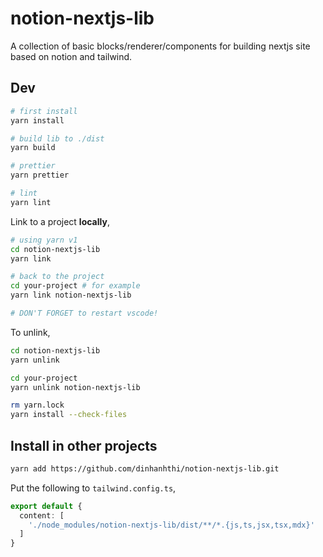 # notion-nextjs-lib

A collection of basic blocks/renderer/components for building nextjs site based on notion and tailwind.

## Dev

```bash
# first install
yarn install

# build lib to ./dist
yarn build

# prettier
yarn prettier

# lint
yarn lint
```

Link to a project **locally**,

```bash
# using yarn v1
cd notion-nextjs-lib
yarn link

# back to the project
cd your-project # for example
yarn link notion-nextjs-lib

# DON'T FORGET to restart vscode!
```

To unlink,

```bash
cd notion-nextjs-lib
yarn unlink

cd your-project
yarn unlink notion-nextjs-lib

rm yarn.lock
yarn install --check-files
```

## Install in other projects

```bash
yarn add https://github.com/dinhanhthi/notion-nextjs-lib.git
```

Put the following to `tailwind.config.ts`,

```ts
export default {
  content: [
    './node_modules/notion-nextjs-lib/dist/**/*.{js,ts,jsx,tsx,mdx}'
  ]
}
```